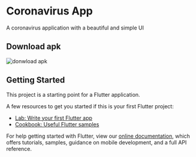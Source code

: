 # Coronavirus App

A coronavirus application with a beautiful and simple UI 

## Download apk
![donwload apk](https://drive.google.com/file/d/1T5ZM8EdthjlDeccIAWAYnXuCBdUPZIgO/view?usp=sharing)

## Getting Started

This project is a starting point for a Flutter application.

A few resources to get you started if this is your first Flutter project:

- [Lab: Write your first Flutter app](https://flutter.dev/docs/get-started/codelab)
- [Cookbook: Useful Flutter samples](https://flutter.dev/docs/cookbook)

For help getting started with Flutter, view our
[online documentation](https://flutter.dev/docs), which offers tutorials,
samples, guidance on mobile development, and a full API reference.
